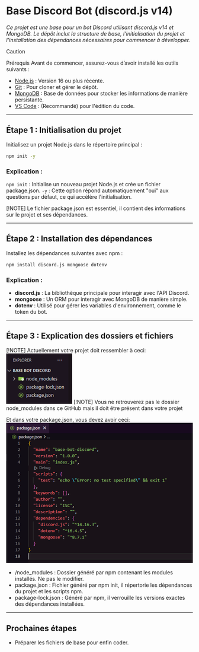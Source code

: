 # Base Discord Bot (discord.js v14)

*Ce projet est une base pour un bot Discord utilisant discord.js v14 et MongoDB. Le dépôt inclut la structure de base, l'initialisation du projet et l'installation des dépendances nécessaires pour commencer à développer.*

> [!CAUTION]
> Prérequis
> Avant de commencer, assurez-vous d’avoir installé les outils suivants :
> - [Node.js](https://nodejs.org/fr) : Version 16 ou plus récente.
> - [Git](https://git-scm.com/downloads) : Pour cloner et gérer le dépôt.
> - [MongoDB](https://www.mongodb.com/fr-fr/cloud/atlas/register) : Base de données pour stocker les informations de manière persistante.
> - [VS Code](https://code.visualstudio.com/download) : (Recommandé) pour l'édition du code.

---

## Étape 1 : Initialisation du projet

Initialisez un projet Node.js dans le répertoire principal :

```bash
npm init -y
```

### Explication :

`npm init` : Initialise un nouveau projet Node.js et crée un fichier package.json.
`-y` : Cette option répond automatiquement "oui" aux questions par défaut, ce qui accélère l'initialisation.

[!NOTE] Le fichier package.json est essentiel, il contient des informations sur le projet et ses dépendances.

---

## Étape 2 : Installation des dépendances

Installez les dépendances suivantes avec npm :

```bash
npm install discord.js mongoose dotenv
```

### Explication :

- **discord.js** : La bibliothèque principale pour interagir avec l'API Discord.
- **mongoose** : Un ORM pour interagir avec MongoDB de manière simple.
- **dotenv** : Utilisé pour gérer les variables d'environnement, comme le token du bot.

---

## Étape 3 : Explication des dossiers et fichiers
[!NOTE] Actuellement votre projet doit ressembler à ceci:
![alt text](./Images/image.png)
[!NOTE] Vous ne retrouverez pas le dossier node_modules dans ce GitHub mais il doit être présent dans votre projet


Et dans votre package.json, vous devez avoir ceci:
![alt text](./Images/image-1.png)


- /node_modules : Dossier généré par npm contenant les modules installés. Ne pas le modifier.
- package.json : Fichier généré par npm init, il répertorie les dépendances du projet et les scripts npm.
- package-lock.json : Généré par npm, il verrouille les versions exactes des dépendances installées.

---

## Prochaines étapes
- Préparer les fichiers de base pour enfin coder.
